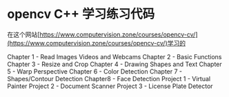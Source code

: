 # opencv C++ 学习练习代码

在这个网站[https://www.computervision.zone/courses/opencv-cv/](https://www.computervision.zone/courses/opencv-cv/)学习的

Chapter 1 - Read Images Videos and Webcams
Chapter 2 - Basic Functions
Chapter 3 - Resize and Crop
Chapter 4 - Drawing Shapes and Text
Chapter 5 - Warp Perspective
Chapter 6 - Color Detection
Chapter 7 - Shapes/Contour Detection
Chapter8 - Face Detection
Project 1 - Virtual Painter
Project 2 - Document Scanner
Project 3 - License Plate Detector
